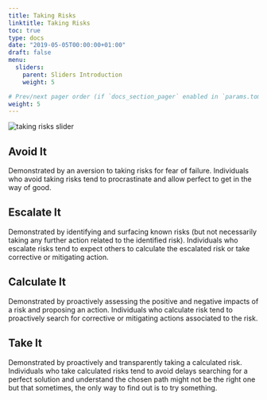 ```yaml
---
title: Taking Risks
linktitle: Taking Risks
toc: true
type: docs
date: "2019-05-05T00:00:00+01:00"
draft: false
menu:
  sliders:
    parent: Sliders Introduction
    weight: 5

# Prev/next pager order (if `docs_section_pager` enabled in `params.toml`)
weight: 5
---
```


![taking risks slider](../risk-slider.svg)

## Avoid It

Demonstrated by an aversion to taking risks for fear of failure. Individuals who avoid taking risks tend to procrastinate and allow perfect to get in the way of good.

## Escalate It

Demonstrated by identifying and surfacing known risks (but not necessarily taking any further action related to the identified risk). Individuals who escalate risks tend to expect others to calculate the escalated risk or take corrective or mitigating action.

## Calculate It

Demonstrated by proactively assessing the positive and negative impacts of a risk and proposing an action. Individuals who calculate risk tend to proactively search for corrective or mitigating actions associated to the risk.

## Take It

Demonstrated by proactively and transparently taking a calculated risk. Individuals who take calculated risks tend to avoid delays searching for a perfect solution and understand the chosen path might not be the right one but that sometimes, the only way to find out is to try something.
